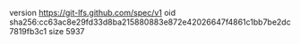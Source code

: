 version https://git-lfs.github.com/spec/v1
oid sha256:cc63ac8e29fd33d8ba215880883e872e42026647f4861c1bb7be2dc7819fb3c1
size 5937
